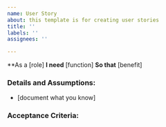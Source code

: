 ```yaml
---
name: User Story
about: this template is for creating user stories
title: ''
labels: ''
assignees: ''

---
```


**As a [role]
**I need** [function]
**So that** [benefit] 

### Details and Assumptions:
 * [document what you know] 

### Acceptance Criteria:
